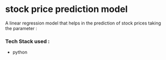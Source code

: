 # stock price prediction model

A linear regression model that helps in the prediction of stock prices taking the parameter :

### Tech Stack used :
- python
